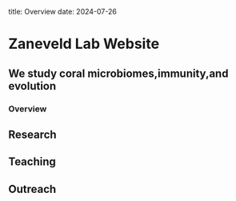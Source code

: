 title: Overview
date: 2024-07-26



# Zaneveld Lab Website

## We study coral microbiomes,immunity,and evolution

### Overview

## Research

## Teaching

## Outreach

